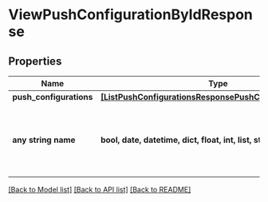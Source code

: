 # ViewPushConfigurationByIdResponse


## Properties
Name | Type | Description | Notes
------------ | ------------- | ------------- | -------------
**push_configurations** | [**[ListPushConfigurationsResponsePushConfigurationsInner]**](ListPushConfigurationsResponsePushConfigurationsInner.md) |  | [optional] 
**any string name** | **bool, date, datetime, dict, float, int, list, str, none_type** | any string name can be used but the value must be the correct type | [optional]

[[Back to Model list]](../README.md#documentation-for-models) [[Back to API list]](../README.md#documentation-for-api-endpoints) [[Back to README]](../README.md)


